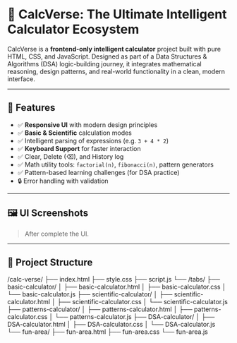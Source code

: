 # 🧮 CalcVerse: The Ultimate Intelligent Calculator Ecosystem

CalcVerse is a **frontend-only intelligent calculator** project built with pure HTML, CSS, and JavaScript. Designed as part of a Data Structures & Algorithms (DSA) logic-building journey, it integrates mathematical reasoning, design patterns, and real-world functionality in a clean, modern interface.

---

## 🌟 Features

- ✅ **Responsive UI** with modern design principles
- ✅ **Basic & Scientific** calculation modes
- ✅ Intelligent parsing of expressions (e.g. `3 + 4 * 2`)
- ✅ **Keyboard Support** for faster interaction
- ✅ Clear, Delete (⌫), and History log
- ✅ Math utility tools: `factorial(n)`, `fibonacci(n)`, pattern generators
- ✅ Pattern-based learning challenges (for DSA practice)
- 🔒 Error handling with validation

---

## 🖼️ UI Screenshots

> After complete the UI.

---

## 📁 Project Structure

/calc-verse/
├── index.html
├── style.css
├── script.js
└── /tabs/
    ├── basic-calculator/
    │   ├── basic-calculator.html
    │   ├── basic-calculator.css
    │   └── basic-calculator.js
    ├── scientific-calculator/
    │   ├── scientific-calculator.html
    │   ├── scientific-calculator.css
    │   └── scientific-calculator.js
    ├── patterns-calculator/
    │   ├── patterns-calculator.html
    │   ├── patterns-calculator.css
    │   └── patterns-calculator.js
    ├── DSA-calculator/
    │   ├── DSA-calculator.html
    │   ├── DSA-calculator.css
    │   └── DSA-calculator.js
    └── fun-area/
        ├── fun-area.html
        ├── fun-area.css
        └── fun-area.js
    

